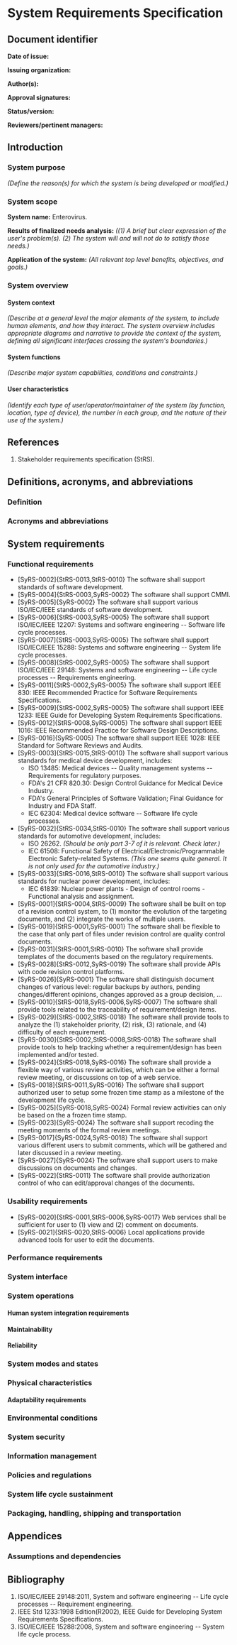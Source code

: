 # System Requirements Specification

## Document identifier

**Date of issue:**

**Issuing organization:**

**Author(s):**

**Approval signatures:**

**Status/version:**

**Reviewers/pertinent managers:**

## Introduction

### System purpose

*(Define the reason(s) for which the system is being developed or modified.)*

### System scope

**System name:** Enterovirus.

**Results of finalized needs analysis:** *((1) A brief but clear expression of the user's problem(s). (2) The system will and will not do to satisfy those needs.)*

**Application of the system:** *(All relevant top level benefits, objectives, and goals.)*

### System overview

#### System context

*(Describe at a general level the major elements of the system, to include human elements, and how they interact. The system overview includes appropriate diagrams and narrative to provide the context of the system, defining all significant interfaces crossing the system's boundaries.)*

#### System functions

*(Describe major system capabilities, conditions and constraints.)*

#### User characteristics

*(Identify each type of user/operator/maintainer of the system (by function, location, type of device), the number
in each group, and the nature of their use of the system.)*

## References

1. Stakeholder requirements specification (StRS).

## Definitions, acronyms, and abbreviations

### Definition

### Acronyms and abbreviations

## System requirements

### Functional requirements

- [SyRS-0002]{StRS-0013,StRS-0010} The software shall support standards of software development.
- [SyRS-0004]{StRS-0003,SyRS-0002} The software shall support CMMI.
- [SyRS-0005]{SyRS-0002} The software shall support various ISO/IEC/IEEE standards of software development.
- [SyRS-0006]{StRS-0003,SyRS-0005} The software shall support ISO/IEC/IEEE 12207: Systems and software engineering -- Software life cycle processes.
- [SyRS-0007]{StRS-0003,SyRS-0005} The software shall support ISO/IEC/IEEE 15288: Systems and software engineering -- System life cycle processes.
- [SyRS-0008]{StRS-0002,SyRS-0005} The software shall support ISO/IEC/IEEE 29148: Systems and software engineering -- Life cycle processes -- Requirements engineering.
- [SyRS-0011]{StRS-0002,SyRS-0005} The software shall support IEEE 830: IEEE Recommended Practice for Software Requirements Specifications.
- [SyRS-0009]{StRS-0002,SyRS-0005} The software shall support IEEE 1233: IEEE Guide for Developing System Requirements Specifications.
- [SyRS-0012]{StRS-0008,SyRS-0005} The software shall support IEEE 1016: IEEE Recommended Practice for Software Design Descriptions.
- [SyRS-0016]{SyRS-0005} The software shall support IEEE 1028: IEEE Standard for Software Reviews and Audits.
- [SyRS-0003]{StRS-0015,StRS-0010} The software shall support various standards for medical device development, includes:
    - ISO 13485: Medical devices -- Quality management systems -- Requirements for regulatory purposes.
    - FDA's 21 CFR 820.30: Design Control Guidance for Medical Device Industry.
    - FDA's General Principles of Software Validation; Final Guidance for Industry and FDA Staff.
    - IEC 62304: Medical device software -- Software life cycle processes.
- [SyRS-0032]{StRS-0034,StRS-0010} The software shall support various standards for automotive development, includes:
    - ISO 26262. *(Should be only part 3-7 of it is relevant. Check later.)*
    - IEC 61508: Functional Safety of Electrical/Electronic/Programmable Electronic Safety-related Systems. *(This one seems quite general. It is not only used for the automotive industry.)*
- [SyRS-0033]{StRS-0016,StRS-0010} The software shall support various standards for nuclear power development, includes:
    - IEC 61839: Nuclear power plants - Design of control rooms - Functional analysis and assignment.
- [SyRS-0001]{StRS-0004,StRS-0009} The software shall be built on top of a revision control system, to (1) monitor the evolution of the targeting documents, and (2) integrate the works of multiple users.
- [SyRS-0019]{StRS-0001,SyRS-0001} The software shall be flexible to the case that only part of files under revision control are quality control documents.
- [SyRS-0031]{StRS-0001,StRS-0010} The software shall provide templates of the documents based on the regulatory requirements.
- [SyRS-0028]{StRS-0012,SyRS-0019} The software shall provide APIs with code revision control platforms.
- [SyRS-0026]{SyRS-0001} The software shall distinguish document changes of various level: regular backups by authors, pending changes/different opinions, changes approved as a group decision, ...
- [SyRS-0010]{StRS-0018,SyRS-0006,SyRS-0007} The software shall provide tools related to the traceability of requirement/design items.
- [SyRS-0029]{StRS-0002,StRS-0018} The software shall provide tools to analyze the (1) stakeholder priority, (2) risk, (3) rationale, and (4) difficulty of each requirement.
- [SyRS-0030]{StRS-0002,StRS-0008,StRS-0018} The software shall provide tools to help tracking whether a requirement/design has been implemented and/or tested.
- [SyRS-0024]{StRS-0018,SyRS-0016} The software shall provide a flexible way of various review activities, which can be either a formal review meeting, or discussions on top of a web service.
- [SyRS-0018]{StRS-0011,SyRS-0016} The software shall support authorized user to setup some frozen time stamp as a milestone of the development life cycle.
- [SyRS-0025]{SyRS-0018,SyRS-0024} Formal review activities can only be based on the a frozen time stamp.
- [SyRS-0023]{SyRS-0024} The software shall support recoding the meeting moments of the formal review meetings.
- [SyRS-0017]{SyRS-0024,SyRS-0018} The software shall support various different users to submit comments, which will be gathered and later discussed in a review meeting.
- [SyRS-0027]{SyRS-0024} The software shall support users to make discussions on documents and changes.
- [SyRS-0022]{StRS-0011} The software shall provide authorization control of who can edit/approval changes of the documents.

### Usability requirements

- [SyRS-0020]{StRS-0001,StRS-0006,SyRS-0017} Web services shall be sufficient for user to (1) view and (2) comment on documents.
- [SyRS-0021]{StRS-0020,StRS-0006} Local applications provide advanced tools for user to edit the documents.

### Performance requirements

### System interface

### System operations

#### Human system integration requirements

#### Maintainability

#### Reliability

### System modes and states

### Physical characteristics

#### Adaptability requirements

### Environmental conditions

### System security

### Information management

### Policies and regulations

### System life cycle sustainment

### Packaging, handling, shipping and transportation

## Appendices

### Assumptions and dependencies

## Bibliography

1. ISO/IEC/IEEE 29148:2011, System and software engineering -- Life cycle processes -- Requirement engineering.
2. IEEE Std 1233:1998 Edition(R2002), IEEE Guide for Developing System Requirements Specifications.
3. ISO/IEC/IEEE 15288:2008, System and software engineering -- System life cycle process.
